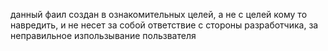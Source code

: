данный фаил  создан в ознакомительных целей, а не с целей кому то навредить, и не несет за собой ответствие с стороны разработчика, за неправильное изпользывание пользвателя
